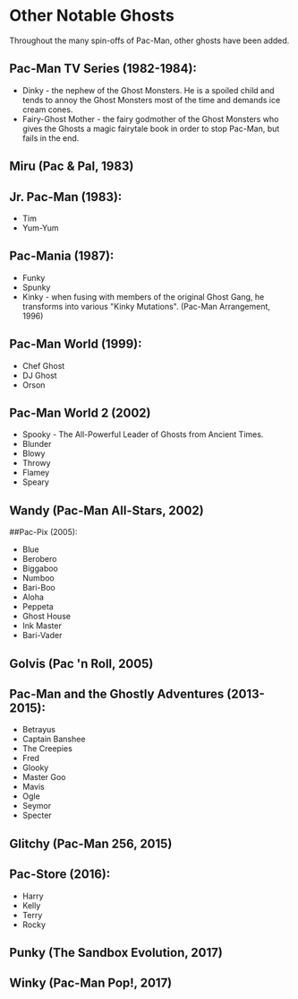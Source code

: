 # Other Notable Ghosts
Throughout the many spin-offs of Pac-Man, other ghosts have been added.

## Pac-Man TV Series (1982-1984):
* Dinky - the nephew of the Ghost Monsters. He is a spoiled child and tends to annoy the Ghost Monsters most of the time and demands ice cream cones.
* Fairy-Ghost Mother - the fairy godmother of the Ghost Monsters who gives the Ghosts a magic fairytale book in order to stop Pac-Man, but fails in the end.
## Miru (Pac & Pal, 1983)
## Jr. Pac-Man (1983):
* Tim
* Yum-Yum
## Pac-Mania (1987):
* Funky
* Spunky
* Kinky - when fusing with members of the original Ghost Gang, he transforms into various "Kinky Mutations". (Pac-Man Arrangement, 1996)
## Pac-Man World (1999):
* Chef Ghost
* DJ Ghost
* Orson
## Pac-Man World 2 (2002)
* Spooky - The All-Powerful Leader of Ghosts from Ancient Times.
* Blunder
* Blowy
* Throwy
* Flamey
* Speary
## Wandy (Pac-Man All-Stars, 2002)
##Pac-Pix (2005):
* Blue
* Berobero
* Biggaboo
* Numboo
* Bari-Boo
* Aloha
* Peppeta
* Ghost House
* Ink Master
* Bari-Vader
## Golvis (Pac 'n Roll, 2005)
## Pac-Man and the Ghostly Adventures (2013-2015):
* Betrayus
* Captain Banshee
* The Creepies
* Fred
* Glooky
* Master Goo
* Mavis
* Ogle
* Seymor
* Specter
## Glitchy (Pac-Man 256, 2015)
## Pac-Store (2016):
* Harry
* Kelly
* Terry
* Rocky
## Punky (The Sandbox Evolution, 2017)
## Winky (Pac-Man Pop!, 2017)